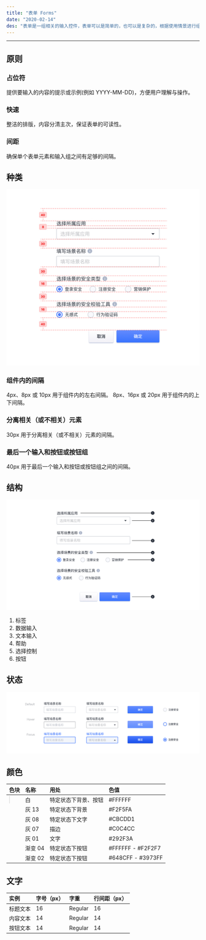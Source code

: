 ```yaml
---
title: "表单 Forms"
date: "2020-02-14"
des: "表单是一组相关的输入控件，表单可以是简单的，也可以是复杂的，根据使用情景进行组合设计。"
---
```


---

## 原则

### 占位符

提供要输入的内容的提示或示例(例如 YYYY-MM-DD)，方便用户理解与操作。

### 快速

整洁的排版，内容分清主次，保证表单的可读性。

### 间距

确保单个表单元素和输入组之间有足够的间隔。

## 种类

![forms-1](forms-1.jpg)

### 组件内的间隔

4px、8px 或 10px 用于组件内的左右间隔。
8px、16px 或 20px 用于组件内的上下间隔。

### 分离相关（或不相关）元素

30px 用于分离相关（或不相关）元素的间隔。

### 最后一个输入和按钮或按钮组

40px 用于最后一个输入和按钮或按钮组之间的间隔。

## 结构

![forms-2](forms-2.jpg)

1. 标签
2. 数据输入
3. 文本输入
4. 帮助
5. 选择控制
6. 按钮

## 状态

![forms-3](forms-3.jpg)

## 颜色

| 色块                                                                                                     | 名称    | 用处                 | 色值              |
| :------------------------------------------------------------------------------------------------------- | :------ | :------------------- | :---------------- |
| <span class="colorBlock" style="background-color: #ffffff;border: 1px solid rgba(0, 0, 0, 0.1);"></span> | 白      | 特定状态下背景、按钮 | #FFFFFF           |
| <span class="colorBlock" style="background-color: #F2F5FA;"></span>                                      | 灰 13   | 特定状态下背景       | #F2F5FA           |
| <span class="colorBlock" style="background-color: #CBCDD1;"></span>                                      | 灰 08   | 特定状态下文字       | #CBCDD1           |
| <span class="colorBlock" style="background-color: #C0C4CC;"></span>                                      | 灰 07   | 描边                 | #C0C4CC           |
| <span class="colorBlock" style="background-color: #292F3A;"></span>                                      | 灰 01   | 文字                 | #292F3A           |
| <span class="colorBlock" style="background: linear-gradient(180deg, #FFFFFF 0%, #F2F2F7 100%);"></span>  | 渐变 04 | 特定状态下按钮       | #FFFFFF - #F2F2F7 |
| <span class="colorBlock" style="background: linear-gradient(180deg, #648CFF 0%, #3973FF 100%);"></span>  | 渐变 02 | 特定状态下按钮       | #648CFF - #3973FF |

## 文字

| 实例     | 字号（px） | 字重    | 行间距（px） |
| :------- | :--------- | :------ | :----------- |
| 标题文本 | 16         | Regular | 16           |
| 内容文本 | 14         | Regular | 14           |
| 按钮文本 | 14         | Regular | 14           |
